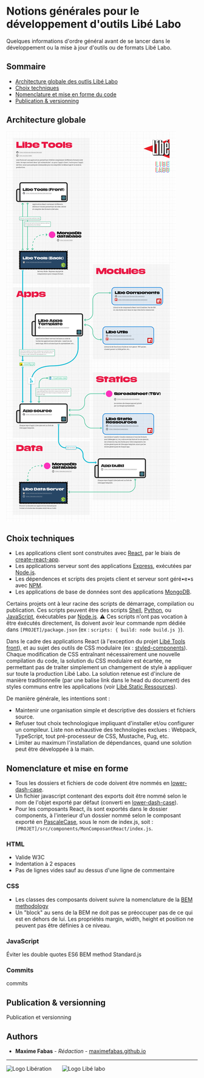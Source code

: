 # Notions générales pour le développement d'outils Libé Labo

Quelques informations d'ordre général avant de se lancer dans le développement ou la mise à jour d'outils ou de formats Libé Labo.

## Sommaire
- [Architecture globale des outlis Libé Labo](https://github.com/libe-max/Docs/blob/master/technical-guidelines-overview.md#architecture-globale)
- [Choix techniques](https://github.com/libe-max/Docs/blob/master/technical-guidelines-overview.md#choix-techniques)
- [Nomenclature et mise en forme du code](https://github.com/libe-max/Docs/blob/master/technical-guidelines-overview.md#nomenclature-et-mise-en-forme)
- [Publication & versionning](https://github.com/libe-max/Docs/blob/master/technical-guidelines-overview.md#publication--versionning)

## Architecture globale

![Schéma de l'architecture globale des outils de Libé Labo](https://github.com/libe-max/Docs/raw/master/assets/applications-scheme.jpg)

## Choix techniques

- Les applications client sont construites avec [React](https://reactjs.org/), par le biais de [create-react-app](https://reactjs.org/docs/create-a-new-react-app.html).
- Les applications serveur sont des applications [Express](https://expressjs.com/), exécutées par [Node.js](https://nodejs.org/en/).
- Les dépendences et scripts des projets client et serveur sont géré•e•s avec [NPM](https://www.npmjs.com/).
- Les applications de base de données sont des applications [MongoDB](https://www.mongodb.com/).

Certains projets ont à leur racine des scripts de démarrage, compilation ou publication. Ces scripts peuvent être des scripts [Shell](https://en.wikipedia.org/wiki/Shell_script), [Python](https://en.wikipedia.org/wiki/Python_(programming_language)), ou [JavaScript](https://en.wikipedia.org/wiki/JavaScript), éxécutables par [Node.js](https://nodejs.org/en/). ⚠️ Ces scripts n'ont pas vocation à être éxécutés directement, ils doivent avoir leur commande npm dédiée dans `[PROJET]/package.json` (ex : `scripts: { build: node build.js }`).

Dans le cadre des applications React (à l'exception du projet [Libé Tools front](https://github.com/libe-max/libe-tools-front)), et au sujet des outils de CSS modulaire (ex : [styled-components](https://www.styled-components.com/)). Chaque modification de CSS entraînant nécessairement une nouvelle compilation du code, la solution du CSS modulaire est écartée, ne permettant pas de traiter simplement un chamgement de style à appliquer sur toute la production Libé Labo. La solution retenue est d'inclure de manière traditionnelle (par une balise link dans le head du document) des styles communs entre les applications (voir [Libé Static Ressources](https://github.com/libe-max/libe-static-ressources)).

De manière générale, les intentions sont :
- Maintenir une organisation simple et descriptive des dossiers et fichiers source.
- Refuser tout choix technologique impliquant d'installer et/ou configurer un compileur. Liste non exhaustive des technologies exclues : Webpack, TypeScript, tout pré-processeur de CSS, Mustache, Pug, etc.
- Limiter au maximum l'installation de dépendances, quand une solution peut être développée à la main.

## Nomenclature et mise en forme

- Tous les dossiers et fichiers de code doivent être nommés en [lower-dash-case](https://en.wikipedia.org/wiki/Letter_case#Special_case_styles).
- Un fichier javascript contenant des exports doit être nommé selon le nom de l'objet exporté par défaut (converti en [lower-dash-case](https://en.wikipedia.org/wiki/Letter_case#Special_case_styles)).
- Pour les composants React, ils sont exportés dans le dossier components, à l'interieur d'un dossier nommé selon le composant exporté en [PascaleCase](https://en.wikipedia.org/wiki/Letter_case#Special_case_styles), sous le nom de index.js, soit : `[PROJET]/src/components/MonComposantReact/index.js`.

### HTML
- Valide W3C
- Indentation à 2 espaces
- Pas de lignes vides sauf au dessus d'une ligne de commentaire

### CSS
- Les classes des composants doivent suivre la nomenclature de la [BEM methodology](https://en.bem.info/methodology/)
- Un "block" au sens de la BEM ne doit pas se préoccuper pas de ce qui est en dehors de lui. Les propriétés margin, width, height et position ne peuvent pas être définies à ce niveau.

### JavaScript
Éviter les double quotes
ES6
BEM method
Standard.js

### Commits
commits

## Publication & versionning

Publication et versionning

## Authors

- **Maxime Fabas** - _Rédaction_ - [maximefabas.github.io](https://maximefabas.github.io)

___
![Logo Libération](https://www.liberation.fr/apps/static/assets/liberation-logo_raster_64.png)       ![Logo Libé labo](https://www.liberation.fr/apps/static/assets/libe-labo-logo_raster_64.png)

